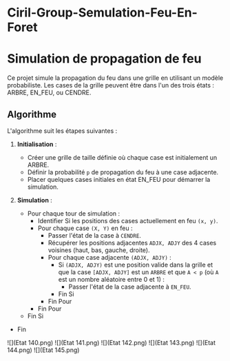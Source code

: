 # Ciril-Group-Semulation-Feu-En-Foret
# Simulation de propagation de feu

Ce projet simule la propagation du feu dans une grille en utilisant un modèle probabiliste. Les cases de la grille peuvent être dans l'un des trois états : ARBRE, EN_FEU, ou CENDRE.

## Algorithme

L'algorithme suit les étapes suivantes :

1. **Initialisation** :
    - Créer une grille de taille définie où chaque case est initialement un ARBRE.
    - Définir la probabilité `p` de propagation du feu à une case adjacente.
    - Placer quelques cases initiales en état EN_FEU pour démarrer la simulation.

2. **Simulation** :
    - Pour chaque tour de simulation :
        - Identifier Si les positions des cases actuellement en feu `(x, y)`.
        - Pour chaque case `(X, Y)` en feu :
            - Passer l'état de la case à `CENDRE`.
            - Récupérer les positions adjacentes `ADJX, ADJY` des 4 cases voisines (haut, bas, gauche, droite).
            - Pour chaque case adjacente `(ADJX, ADJY)` :
                - Si `(ADJX, ADJY)` est une position valide dans la grille et que la case `[ADJX, ADJY]` est un `ARBRE` et que `A < p` (où `A` est un nombre aléatoire entre 0 et 1) :
                    - Passer l'état de la case adjacente à `EN_FEU`.
                - Fin Si
            - Fin Pour
        - Fin Pour
    - Fin Si
- Fin

![](Etat 140.png) 
![](Etat 141.png)
![](Etat 142.png)
![](Etat 143.png)
![](Etat 144.png)
![](Etat 145.png)




